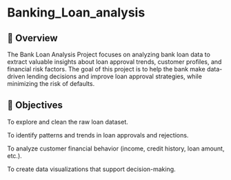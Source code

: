 # Banking_Loan_analysis

## 📘 Overview

The Bank Loan Analysis Project focuses on analyzing bank loan data to extract valuable insights about loan approval trends, customer profiles, and financial risk factors. The goal of this project is to help the bank make data-driven lending decisions and improve loan approval strategies, while minimizing the risk of defaults.


## 🎯 Objectives

To explore and clean the raw loan dataset.

To identify patterns and trends in loan approvals and rejections.

To analyze customer financial behavior (income, credit history, loan amount, etc.).

To create data visualizations that support decision-making.
